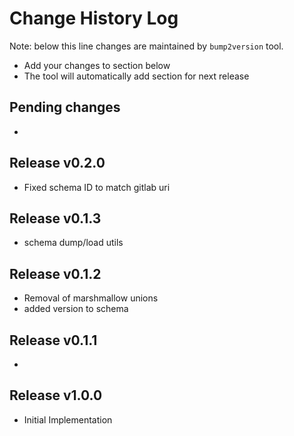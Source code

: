 Change History Log
==================
Note: below this line changes are maintained by `bump2version` tool.

* Add your changes to section below
* The tool will automatically add section for next release

Pending changes
---------------

*

Release v0.2.0
---------------

* Fixed schema ID to match gitlab uri

Release v0.1.3
---------------

* schema dump/load utils 

Release v0.1.2
---------------

* Removal of marshmallow unions
* added version to schema

Release v0.1.1
---------------

*

Release v1.0.0
---------------

* Initial Implementation
